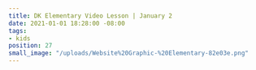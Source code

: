 ```yaml
---
title: DK Elementary Video Lesson | January 2
date: 2021-01-01 18:28:00 -08:00
tags:
- kids
position: 27
small_image: "/uploads/Website%20Graphic-%20Elementary-82e03e.png"
---
```


